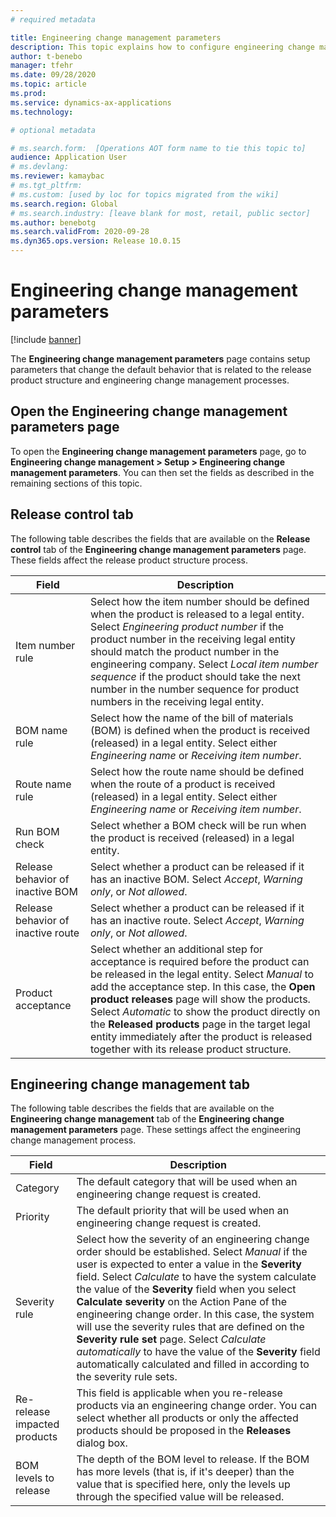 ```yaml
---
# required metadata

title: Engineering change management parameters
description: This topic explains how to configure engineering change management features for Microsoft Dynamics 365 Supply Chain Management.
author: t-benebo
manager: tfehr
ms.date: 09/28/2020
ms.topic: article
ms.prod: 
ms.service: dynamics-ax-applications
ms.technology: 

# optional metadata

# ms.search.form:  [Operations AOT form name to tie this topic to]
audience: Application User
# ms.devlang: 
ms.reviewer: kamaybac
# ms.tgt_pltfrm: 
# ms.custom: [used by loc for topics migrated from the wiki]
ms.search.region: Global
# ms.search.industry: [leave blank for most, retail, public sector]
ms.author: benebotg
ms.search.validFrom: 2020-09-28
ms.dyn365.ops.version: Release 10.0.15
---
```


# Engineering change management parameters

[!include [banner](../includes/banner.md)]

The **Engineering change management parameters** page contains setup parameters that change the default behavior that is related to the release product structure and engineering change management processes.

## Open the Engineering change management parameters page

To open the **Engineering change management parameters** page, go to **Engineering change management \> Setup \> Engineering change management parameters**. You can then set the fields as described in the remaining sections of this topic.

## Release control tab

The following table describes the fields that are available on the **Release control** tab of the **Engineering change management parameters** page. These fields affect the release product structure process.

| Field | Description |
|---|---|
| Item number rule | Select how the item number should be defined when the product is released to a legal entity. Select *Engineering product number* if the product number in the receiving legal entity should match the product number in the engineering company. Select *Local item number sequence* if the product should take the next number in the number sequence for product numbers in the receiving legal entity. |
| BOM name rule | Select how the name of the bill of materials (BOM) is defined when the product is received (released) in a legal entity. Select either *Engineering name* or *Receiving item number*. |
| Route name rule | Select how the route name should be defined when the route of a product is received (released) in a legal entity. Select either *Engineering name* or *Receiving item number*. |
| Run BOM check | Select whether a BOM check will be run when the product is received (released) in a legal entity. |
| Release behavior of inactive BOM | Select whether a product can be released if it has an inactive BOM. Select *Accept*, *Warning only*, or *Not allowed*. |
| Release behavior of inactive route | Select whether a product can be released if it has an inactive route. Select *Accept*, *Warning only*, or *Not allowed*.|
| Product acceptance | Select whether an additional step for acceptance is required before the product can be released in the legal entity. Select *Manual* to add the acceptance step. In this case, the **Open product releases** page will show the products. Select *Automatic* to show the product directly on the **Released products** page in the target legal entity immediately after the product is released together with its release product structure. |

## Engineering change management tab

The following table describes the fields that are available on the **Engineering change management** tab of the **Engineering change management parameters** page. These settings affect the engineering change management process.

| Field | Description |
|---|---|
| Category | The default category that will be used when an engineering change request is created. |
| Priority | The default priority that will be used when an engineering change request is created. |
| Severity rule | Select how the severity of an engineering change order should be established. Select *Manual* if the user is expected to enter a value in the **Severity** field. Select *Calculate* to have the system calculate the value of the **Severity** field when you select **Calculate severity** on the Action Pane of the engineering change order. In this case, the system will use the severity rules that are defined on the **Severity rule set** page. Select *Calculate automatically* to have the value of the **Severity** field automatically calculated and filled in according to the severity rule sets. |
| Re-release impacted products | This field is applicable when you re-release products via an engineering change order. You can select whether all products or only the affected products should be proposed in the **Releases** dialog box. |
| BOM levels to release | The depth of the BOM level to release. If the BOM has more levels (that is, if it's deeper) than the value that is specified here, only the levels up through the specified value will be released. |
